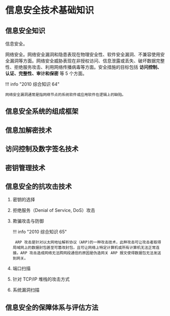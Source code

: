# 信息安全技术基础知识

## 信息安全知识

信息安全。

网络安全。网络安全漏洞和隐患表现在物理安全性、软件安全漏洞、不兼容使用安全漏洞等方面。网络安全威胁表现在非授权访问、信息泄露或丢失、破坏数据完整性、拒绝服务攻击、利用网络传播病毒等方面。安全措施的目标包括 **访问控制、认证、完整性、审计和保密** 等 5 个方面。

!!! info "2010 综合知识 64"

    网络安全漏洞通常是指网络节点的系统软件或应用软件在逻辑上的缺陷。

## 信息安全系统的组成框架

## 信息加解密技术

## 访问控制及数字签名技术

## 密钥管理技术

## 信息安全的抗攻击技术

1. 密钥的选择
2. 拒绝服务（Denial of Service, DoS）攻击
3. 欺骗攻击与防御

    !!! info "2010 综合知识 65"

        ARP 攻击是针对以太网地址解析协议（ARP)的一种攻击技术，此种攻击可让攻击者取得局域网上的数据封包甚至可篡改封包，且可让网络上特定计算机或所有计算机无法正常连接。ARP 攻击造成网络无法跨网段通信的原因是伪造网关 ARP 报文使得数据包无法发送到网关。

4. 端口扫描
5. 针对 TCP/IP 堆栈的攻击方式
6. 系统漏洞扫描

## 信息安全的保障体系与评估方法

